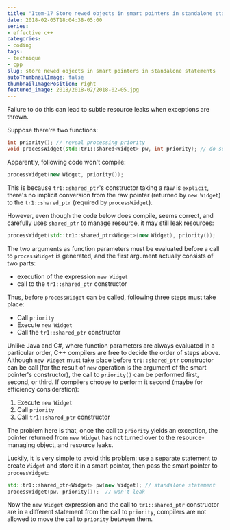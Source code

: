 ```yaml
---
title: "Item-17 Store newed objects in smart pointers in standalone statements"
date: 2018-02-05T18:04:38-05:00
series:
- effective c++
categories:
- coding
tags:
- technique
- cpp
slug: store newed objects in smart pointers in standalone statements
autoThumbnailImage: false
thumbnailImagePosition: right
featured_image: 2018/2018-02/2018-02-05.jpg
---
```


Failure to do this can lead to subtle resource leaks when exceptions are thrown.
<!--more-->

Suppose there're two functions:

```cpp
int priority(); // reveal processing priority
void processWidget(std::tr1::shared<Widget> pw, int priority); // do some processing on a dynamically allocated `Widget` in accord with the priority above
```

Apparently, following code won't compile:

```cpp
processWidget(new Widget, priority());
```

This is because `tr1::shared_ptr`'s constructor taking a raw is `explicit`, there's no implicit conversion from the raw pointer (returned by `new Widget`) to the `tr1::shared_ptr` (required by `processWidget`). 

However, even though the code below does compile, seems correct, and carefully uses `shared_ptr` to manage resource, it may still leak resources:

```cpp
processWidget(std::tr1::shared_ptr<Widget>(new Widget), priority());
```

The two arguments as function parameters must be evaluated before a call to `processWidget` is generated, and the first argument actually consists of two parts:

* execution of the expression `new Widget`
* call to the `tr1::shared_ptr` constructor

Thus, before `processWidget` can be called, following three steps must take place:

* Call `priority`
* Execute `new Widget`
* Call the `tr1::shared_ptr` constructor

Unlike Java and C#, where function parameters are always evaluated in a particular order, C++ compilers are free to decide the order of steps above. Although `new Widget` must take place before `tr1::shared_ptr` constructor can be call (for the result of `new` operation is the argument of the smart pointer's constructor), the call to `priority()` can be performed first, second, or third. If compilers choose to perform it second (maybe for efficiency consideration):

1. Execute `new Widget`
2. Call `priority`
3. Call `tr1::shared_ptr` constructor

The problem here is that, once the call to `priority` yields an exception, the pointer returned from `new Widget` has not turned over to the resource-managing object, and resource leaks.

Luckily, it is very simple to avoid this problem: use a separate statement to create `Widget` and store it in a smart pointer, then pass the smart pointer to `processWidget`:

```cpp
std::tr1::shared_ptr<Widget> pw(new Widget); // standalone statement
processWidget(pw, priority());  // won't leak
```

Now the `new Widget` expression and the call to `tr1::shared_ptr` constructor are in a different statement from the call to `priority`, compilers are not allowed to move the call to `priority` between them.
